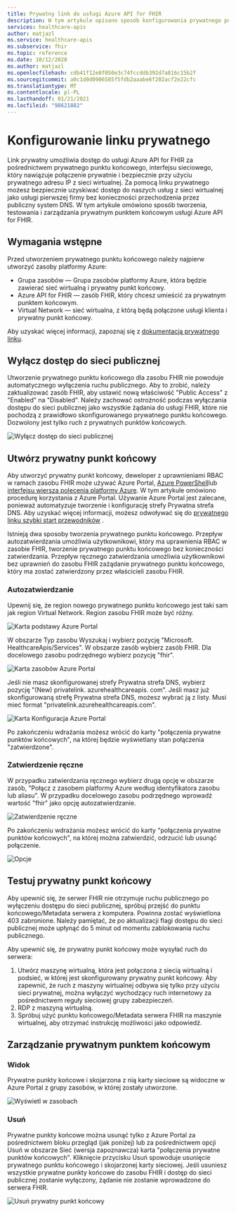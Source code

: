 ```yaml
---
title: Prywatny link do usługi Azure API for FHIR
description: W tym artykule opisano sposób konfigurowania prywatnego punktu końcowego dla interfejsu API platformy Azure dla usług FHIR Services
services: healthcare-apis
author: matjazl
ms.service: healthcare-apis
ms.subservice: fhir
ms.topic: reference
ms.date: 10/12/2020
ms.author: matjazl
ms.openlocfilehash: cdb41f12e8f050e3c74fccddb392d7a816c15b2f
ms.sourcegitcommit: a0c1d0d0906585f5fdb2aaabe6f202acf2e22cfc
ms.translationtype: MT
ms.contentlocale: pl-PL
ms.lasthandoff: 01/21/2021
ms.locfileid: "98621882"
---
```

# <a name="configure-private-link"></a>Konfigurowanie linku prywatnego

Link prywatny umożliwia dostęp do usługi Azure API for FHIR za pośrednictwem prywatnego punktu końcowego, interfejsu sieciowego, który nawiązuje połączenie prywatnie i bezpiecznie przy użyciu prywatnego adresu IP z sieci wirtualnej. Za pomocą linku prywatnego możesz bezpiecznie uzyskiwać dostęp do naszych usług z sieci wirtualnej jako usługi pierwszej firmy bez konieczności przechodzenia przez publiczny system DNS. W tym artykule omówiono sposób tworzenia, testowania i zarządzania prywatnym punktem końcowym usługi Azure API for FHIR.

## <a name="prerequisites"></a>Wymagania wstępne

Przed utworzeniem prywatnego punktu końcowego należy najpierw utworzyć zasoby platformy Azure:

- Grupa zasobów — Grupa zasobów platformy Azure, która będzie zawierać sieć wirtualną i prywatny punkt końcowy.
- Azure API for FHIR — zasób FHIR, który chcesz umieścić za prywatnym punktem końcowym.
- Virtual Network — sieć wirtualna, z którą będą połączone usługi klienta i prywatny punkt końcowy.

Aby uzyskać więcej informacji, zapoznaj się z [dokumentacją prywatnego linku](../private-link/index.yml).

## <a name="disable-public-network-access"></a>Wyłącz dostęp do sieci publicznej

Utworzenie prywatnego punktu końcowego dla zasobu FHIR nie powoduje automatycznego wyłączenia ruchu publicznego. Aby to zrobić, należy zaktualizować zasób FHIR, aby ustawić nową właściwość "Public Access" z "Enabled" na "Disabled". Należy zachować ostrożność podczas wyłączania dostępu do sieci publicznej jako wszystkie żądania do usługi FHIR, które nie pochodzą z prawidłowo skonfigurowanego prywatnego punktu końcowego. Dozwolony jest tylko ruch z prywatnych punktów końcowych.

![Wyłącz dostęp do sieci publicznej](media/private-link/private-link-disable.png)

## <a name="create-private-endpoint"></a>Utwórz prywatny punkt końcowy

Aby utworzyć prywatny punkt końcowy, deweloper z uprawnieniami RBAC w ramach zasobu FHIR może używać Azure Portal, [Azure PowerShell](../private-link/create-private-endpoint-powershell.md)lub [interfejsu wiersza polecenia platformy Azure](../private-link/create-private-endpoint-cli.md). W tym artykule omówiono procedurę korzystania z Azure Portal. Używanie Azure Portal jest zalecane, ponieważ automatyzuje tworzenie i konfigurację strefy Prywatna strefa DNS. Aby uzyskać więcej informacji, możesz odwoływać się do [prywatnego linku szybki start przewodników](../private-link/create-private-endpoint-portal.md) .

Istnieją dwa sposoby tworzenia prywatnego punktu końcowego. Przepływ autozatwierdzania umożliwia użytkownikowi, który ma uprawnienia RBAC w zasobie FHIR, tworzenie prywatnego punktu końcowego bez konieczności zatwierdzania. Przepływ ręcznego zatwierdzania umożliwia użytkownikowi bez uprawnień do zasobu FHIR zażądanie prywatnego punktu końcowego, który ma zostać zatwierdzony przez właścicieli zasobu FHIR.

### <a name="auto-approval"></a>Autozatwierdzanie

Upewnij się, że region nowego prywatnego punktu końcowego jest taki sam jak region Virtual Network. Region zasobu FHIR może być różny.

![Karta podstawy Azure Portal](media/private-link/private-link-portal2.png)

W obszarze Typ zasobu Wyszukaj i wybierz pozycję "Microsoft. HealthcareApis/Services". W obszarze zasób wybierz zasób FHIR. Dla docelowego zasobu podrzędnego wybierz pozycję "fhir".

![Karta zasobów Azure Portal](media/private-link/private-link-portal1.png)

Jeśli nie masz skonfigurowanej strefy Prywatna strefa DNS, wybierz pozycję "(New) privatelink. azurehealthcareapis. com". Jeśli masz już skonfigurowaną strefę Prywatna strefa DNS, możesz wybrać ją z listy. Musi mieć format "privatelink.azurehealthcareapis.com".

![Karta Konfiguracja Azure Portal](media/private-link/private-link-portal3.png)

Po zakończeniu wdrażania możesz wrócić do karty "połączenia prywatne punktów końcowych", na której będzie wyświetlany stan połączenia "zatwierdzone".

### <a name="manual-approval"></a>Zatwierdzenie ręczne

W przypadku zatwierdzania ręcznego wybierz drugą opcję w obszarze zasób, "Połącz z zasobem platformy Azure według identyfikatora zasobu lub aliasu". W przypadku docelowego zasobu podrzędnego wprowadź wartość "fhir" jako opcję autozatwierdzanie.

![Zatwierdzenie ręczne](media/private-link/private-link-manual.png)

Po zakończeniu wdrażania możesz wrócić do karty "połączenia prywatne punktów końcowych", na której można zatwierdzić, odrzucić lub usunąć połączenie.

![Opcje](media/private-link/private-link-options.png)

## <a name="test-private-endpoint"></a>Testuj prywatny punkt końcowy

Aby upewnić się, że serwer FHIR nie otrzymuje ruchu publicznego po wyłączeniu dostępu do sieci publicznej, spróbuj przejść do punktu końcowego/Metadata serwera z komputera. Powinna zostać wyświetlona 403 zabronione. Należy pamiętać, że po aktualizacji flagi dostępu do sieci publicznej może upłynąć do 5 minut od momentu zablokowania ruchu publicznego.

Aby upewnić się, że prywatny punkt końcowy może wysyłać ruch do serwera:

1. Utwórz maszynę wirtualną, która jest połączona z siecią wirtualną i podsieć, w której jest skonfigurowany prywatny punkt końcowy. Aby zapewnić, że ruch z maszyny wirtualnej odbywa się tylko przy użyciu sieci prywatnej, można wyłączyć wychodzący ruch internetowy za pośrednictwem reguły sieciowej grupy zabezpieczeń.
2. RDP z maszyną wirtualną.
3. Spróbuj użyć punktu końcowego/Metadata serwera FHIR na maszynie wirtualnej, aby otrzymać instrukcję możliwości jako odpowiedź.

## <a name="manage-private-endpoint"></a>Zarządzanie prywatnym punktem końcowym

### <a name="view"></a>Widok

Prywatne punkty końcowe i skojarzona z nią karty sieciowe są widoczne w Azure Portal z grupy zasobów, w której zostały utworzone.

![Wyświetl w zasobach](media/private-link/private-link-view.png)

### <a name="delete"></a>Usuń

Prywatne punkty końcowe można usunąć tylko z Azure Portal za pośrednictwem bloku przegląd (jak poniżej) lub za pośrednictwem opcji Usuń w obszarze Sieć (wersja zapoznawcza) karta "połączenia prywatne punktów końcowych". Kliknięcie przycisku Usuń spowoduje usunięcie prywatnego punktu końcowego i skojarzonej karty sieciowej. Jeśli usuniesz wszystkie prywatne punkty końcowe do zasobu FHIR i dostęp do sieci publicznej zostanie wyłączony, żądanie nie zostanie wprowadzone do serwera FHIR.

![Usuń prywatny punkt końcowy](media/private-link/private-link-delete.png)
